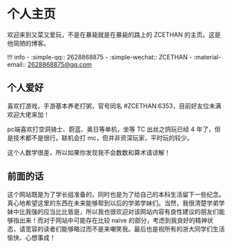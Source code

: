 # 个人主页

欢迎来到又菜又爱玩，不是在暴毙就是在暴毙的路上的 ZCETHAN 的主页。这是他简陋的博客。

!!! info
    - :simple-qq:: 2628868875
    - :simple-wechat:: ZCETHAN
    - :material-email:: 2628868875@qq.com


## 个人爱好

喜欢打游戏，手游基本养老打粥，官号同名 #ZCETHAN:6353，目前好友位未满欢迎大佬来加！

pc端喜欢打空洞骑士、蔚蓝、奥日等单机，坐等 TC 出丝之鸽玩已经 4 年了，但是技术都不是很行。联机会打 mc，但并非资深玩家，平时玩的较少。

这个人数学很差，所以如果你发现我不会数数和算术请谅解！

## 前面的话

这个网站既是为了学长组准备的，同时也是为了给自己的本科生活留下一些纪念。真心地希望这里的东西在未来能够帮到以后的学弟学妹们。当然，我很清楚学弟学妹中比我强的应当比比皆是，所以我也很欢迎对该网站内容有良性建议的朋友们能够指出来！而对于网站中可能存在比较 naive 的部分，考虑到我良好的精神状态，请宽容的读者们能够略过而不是来嘲笑我。最后也是祝所有的浙大同学们生活愉快、心想事成！